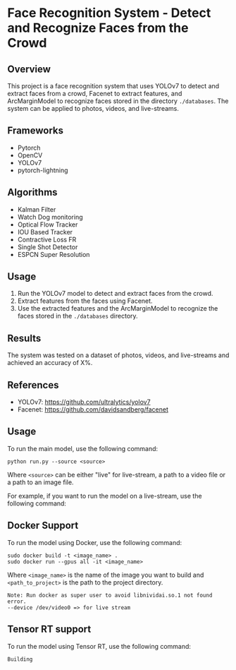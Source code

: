 # Face Recognition System - Detect and Recognize Faces from the Crowd

## Overview

This project is a face recognition system that uses YOLOv7 to detect and extract faces from a crowd, Facenet to extract features, and ArcMarginModel to recognize faces stored in the directory `./databases`. The system can be applied to photos, videos, and live-streams.

## Frameworks

- Pytorch
- OpenCV
- YOLOv7
- pytorch-lightning

## Algorithms

- Kalman Filter
- Watch Dog monitoring
- Optical Flow Tracker
- IOU Based Tracker
- Contractive Loss FR
- Single Shot Detector
- ESPCN Super Resolution

## Usage

1. Run the YOLOv7 model to detect and extract faces from the crowd.
2. Extract features from the faces using Facenet.
3. Use the extracted features and the ArcMarginModel to recognize the faces stored in the `./databases` directory.

## Results

The system was tested on a dataset of photos, videos, and live-streams and achieved an accuracy of X%.

## References
- YOLOv7: https://github.com/ultralytics/yolov7
- Facenet: https://github.com/davidsandberg/facenet

## Usage 
To run the main model, use the following command:

```
python run.py --source <source>
```

Where `<source>` can be either "live" for live-stream, a path to a video file or a path to an image file.

For example, if you want to run the model on a live-stream, use the following command:


## Docker Support
To run the model using Docker, use the following command:

```
sudo docker build -t <image_name> .
sudo docker run --gpus all -it <image_name>
```

Where `<image_name>` is the name of the image you want to build and `<path_to_project>` is the path to the project directory.

    Note: Run docker as super user to avoid libnividai.so.1 not found error.
    --device /dev/video0 => for live stream

## Tensor RT support
To run the model using Tensor RT, use the following command:

    Building 